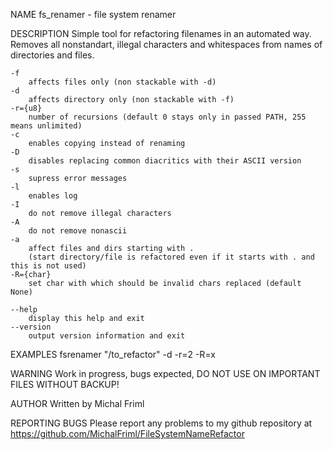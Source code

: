 NAME
    fs_renamer - file system renamer


DESCRIPTION
    Simple tool for refactoring filenames in an automated way.
    Removes all nonstandart, illegal characters and whitespaces from names of directories and files.

    -f 
        affects files only (non stackable with -d)
    -d 
        affects directory only (non stackable with -f)
    -r={u8}
        number of recursions (default 0 stays only in passed PATH, 255 means unlimited)
    -c 
        enables copying instead of renaming
    -D 
        disables replacing common diacritics with their ASCII version
    -s 
        supress error messages
    -l 
        enables log
    -I 
        do not remove illegal characters
    -A
        do not remove nonascii
    -a
        affect files and dirs starting with .
        (start directory/file is refactored even if it starts with . and this is not used)
    -R={char}
        set char with which should be invalid chars replaced (default None)

    --help 
        display this help and exit
    --version
        output version information and exit


EXAMPLES
    fsrenamer "/to_refactor" -d -r=2 -R=x


WARNING
    Work in progress, bugs expected,
    DO NOT USE ON IMPORTANT FILES WITHOUT BACKUP!


AUTHOR
    Written by Michal Friml


REPORTING BUGS
    Please report any problems to my github repository at https://github.com/MichalFriml/FileSystemNameRefactor